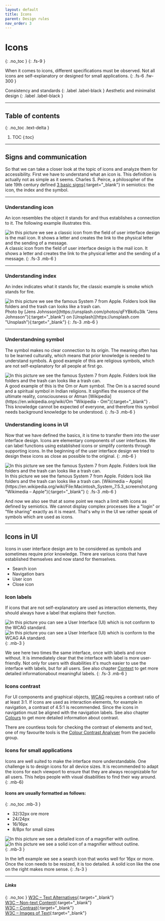 ```yaml
---
layout: default
title: Icons
parent: Design rules
nav_order: 3
---
```


# Icons
{: .no_toc }
{: .fs-9 }

When it comes to icons, different specifications must be observed. Not all icons are self-explanatory or designed for small applications. 
{: .fs-6 .fw-300 }

Consistency and standards
{: .label .label-black }
Aesthetic and minimalist design
{: .label .label-black }


---

## Table of contents
{: .no_toc .text-delta }

1. TOC
{:toc}

---

## Signs and communication
So that we can take a closer look at the topic of icons and analyze them for accessibility. First we have to understand what an icon is. This definition is actually not as simple as it seems. Charles S. Peirce, a philosopher of the late 19th century defined [3 basic signs](https://plato.stanford.edu/entries/peirce-semiotics/ "Stanford Encyclopedia of Philosophy – Peirce’s Theory of Signs"){:target="_blank"} in semiotics: the icon, the index and the symbol.

---

### Understanding icon
An icon resembles the object it stands for and thus establishes a connection to it. The following example illustrates this.

<img src="{{ '/assets/images/icons/icon.png' | prepend: site.baseurl }}" alt="In this picture we see a classic icon from the field of user interface design is the mail icon. It shows a letter and creates the link to the physical letter and the sending of a message."/>
A classic icon from the field of user interface design is the mail icon. It shows a letter and creates the link to the physical letter and the sending of a message.
{: .fs-3 .mb-6 }

---

### Understanding index
An index indicates what it stands for, the classic example is smoke which stands for fire.

<img src="{{ '/assets/images/icons/index.png' | prepend: site.baseurl }}" alt="In this picture we see the famous System 7 from Apple. Folders look like folders and the trash can looks like a trash can." title="In this picture we see the famous System 7 from Apple. Folders look like folders and the trash can looks like a trash can."/>
Photo by [Jens Johnsson](https://unsplash.com/photos/qFYBki6u3Ik "Jens Johnsson"){:target="_blank"} on [Unsplash](https://unsplash.com "Unsplash"){:target="_blank"}
{: .fs-3 .mb-6 }


---

### Understandning symbol
The symbol makes no clear connection to its origin. The meaning often has to be learned culturally, which means that prior knowledge is needed to understand symbols. A good example of this are religious symbols, which are not self-explanatory for all people at first go.

<img src="{{ '/assets/images/icons/symbol.png' | prepend: site.baseurl }}" alt="In this picture we see the famous System 7 from Apple. Folders look like folders and the trash can looks like a trash can." title="In this picture we see the famous System 7 from Apple. Folders look like folders and the trash can looks like a trash can."/>
A good example of this is the Om or Aum symbol. The Om is a sacred sound and a spiritual symbol in Indian religions. It signifies the essence of the ultimate reality, consciousness or Atman [Wikipedia](https://en.wikipedia.org/wiki/Om "Wikipedia - Om"){:target="_blank"} .  This knowledge cannot be expected of everyone, and therefore this symbol needs background knowledge to be understood.
{: .fs-3 .mb-6 }

### Understanding icons in UI
Now that we have defined the basics, it is time to transfer them into the user interface design. Icons are elementary components of user interfaces. We can label functions using established icons or simplify contents through supporting icons. In the beginning of the user interface design we tried to design these icons as close as possible to the original.
{: .mb-6 }

<img src="{{ '/assets/images/icons/system_7.png' | prepend: site.baseurl }}" alt="In this picture we see the famous System 7 from Apple. Folders look like folders and the trash can looks like a trash can." title="In this picture we see the famous System 7 from Apple. Folders look like folders and the trash can looks like a trash can."/>
In this picture we see the famous System 7 from Apple. Folders look like folders and the trash can looks like a trash can.
[Wikimedia – Apple](https://en.wikipedia.org/wiki/File:Macintosh_System_7.5.3_screenshot.png "Wikimedia – Apple"){:target="_blank"}
{: .fs-3 .mb-6 }

And now we also see that at some point we reach a limit with icons as defined by semiotics. We cannot display complex processes like a "login" or "file sharing" exactly as it is meant. That's why in the UI we rather speak of symbols which are used as icons. 

---
## Icons in UI
Icons in user interface design are to be considered as symbols and sometimes require prior knowledge. There are various icons that have established themselves and now stand for themselves.

- Search icon
- Navigation bars
- User icon
- Close icon

### Icon labels

If icons that are not self-explanatory are used as interaction elements, they should always have a label that explains their function.

<div id="container1">
 <!-- The before image is first -->
 <img src="{{ '/assets/images/icons/no_labels.png' | prepend: site.baseurl }}" alt="In this picture you can see a User Interface (UI) which is not conform to the WCAG standard."/>
 <!-- The after image is last -->
 <img src="{{ '/assets/images/icons/labels.png' | prepend: site.baseurl }}" alt="In this picture you can see a User Interface (UI) which is conform to the WCAG AA standard."/>
</div>
{: .mb-3 }

We see here two times the same interface, once with labels and once without. It is immediately clear that the interface with label is more user-friendly. Not only for users with disabilities it's much easier to use the interface with labels, but for all users. See also chapter [Context](/Accessibility-Designer-Guide/docs/Architecture/context/) to get more detailed informationabout meaningful labels.
{: .fs-3 .mb-6 }

### Icons contrast
For UI components and graphical objects, [WCAG](https://www.w3.org/TR/UNDERSTANDING-WCAG20/visual-audio-contrast-contrast.html/ "W3C guidelines") requires a contrast ratio of at least 3:1. If icons are used as interaction elements, for example in navigation, a contrast of 4.5:1 is recommended. Since the icons in navigation must be aligned with the navigation labels. See also chapter [Colours](/Accessibility-Designer-Guide/docs/design-rules/colours) to get more detailed information about contrast. 

There are countless tools for checking the contrast of elements and text, one of my favourite tools is the [Colour Contrast Analyser](https://developer.paciellogroup.com/resources/contrastanalyser/ "Colour Contrast Analyser Tool") from the paciello group.

### Icons for small applications
Icons are well suited to make the interface more understandable. One challenge is to design icons for all device sizes. It is recommended to adapt the icons for each viewport to ensure that they are always recognizable for all users. This helps people with visual disabilities to find their way around.
{: .mb-6}

#### Icons are usually formatted as follows:
{: .no_toc .mb-3 }

- 32/32px ore more
- 24/24px
- 16/16px
- 8/8px for small sizes

<div id="container2">
 <!-- The before image is first -->
 <img src="{{ '/assets/images/icons/search_x.png' | prepend: site.baseurl }}" alt="In this picture we see a detailed icon of a magnifier with outline."/>
 <!-- The after image is last -->
 <img src="{{ '/assets/images/icons/search.png' | prepend: site.baseurl }}" alt="In this picture we see a solid icon of a magnifier without outline."/>
</div>
{: .mb-3 }

In the left example we see a search icon that works well for 16px or more. Once the icon needs to be resized, it is too detailed. A solid icon like the one on the right makes more sense.
{: .fs-3 }

---

##### Links
{: .no_toc }
[W3C – Text Alternatives](https://www.w3.org/WAI/WCAG21/Understanding/text-alternatives "W3C – Text Alternatives"){:target="_blank"} <br>
[W3C – Non-text Content](https://www.w3.org/WAI/WCAG21/quickref/?versions=2.0#non-text-content "W3C – Non-text Content"){:target="_blank"} <br>
[W3C – Contrast](https://www.w3.org/WAI/WCAG21/quickref/?versions=2.0#contrast-minimum "W3C – Contrast"){:target="_blank"} <br>
[W3C – Images of Text](https://www.w3.org/WAI/WCAG21/quickref/?versions=2.0#images-of-text "W3C – Images of Text"){:target="_blank"} <br>



